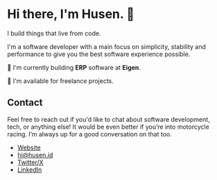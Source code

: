 # Hi there, I'm **Husen**. 👋  

I build things that live from code.  

I'm a software developer with a main focus on simplicity, stability and 
performance to give you the best software experience possible.

🔭 I'm currently building **ERP** software at **Eigen**.

 👯 I'm available for freelance projects.

## Contact

Feel free to reach out if you'd like to chat about software development, tech, or anything else! It would be even better if you’re into motorcycle racing. I’m always up for a good conversation on that too.

- [Website](http://husen.id)
- [hi@husen.id](mailto:hi@husen.id)
- [Twitter/X](http://twitter.com/heyhusen)
- [LinkedIn](http://linkedin.com/in/heyhusen)
